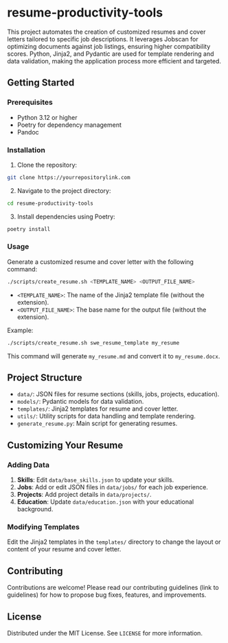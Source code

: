 # resume-productivity-tools

This project automates the creation of customized resumes and cover letters tailored to specific job descriptions. It leverages Jobscan for optimizing documents against job listings, ensuring higher compatibility scores. Python, Jinja2, and Pydantic are used for template rendering and data validation, making the application process more efficient and targeted.

## Getting Started

### Prerequisites

- Python 3.12 or higher
- Poetry for dependency management
- Pandoc

### Installation

1. Clone the repository:

```bash
git clone https://yourrepositorylink.com
```

2. Navigate to the project directory:

```bash
cd resume-productivity-tools
```

3. Install dependencies using Poetry:

```bash
poetry install
```

### Usage

Generate a customized resume and cover letter with the following command:

```bash
./scripts/create_resume.sh <TEMPLATE_NAME> <OUTPUT_FILE_NAME>
```

- `<TEMPLATE_NAME>`: The name of the Jinja2 template file (without the extension).
- `<OUTPUT_FILE_NAME>`: The base name for the output file (without the extension).

Example:

```bash
./scripts/create_resume.sh swe_resume_template my_resume
```

This command will generate `my_resume.md` and convert it to `my_resume.docx`.

## Project Structure

- `data/`: JSON files for resume sections (skills, jobs, projects, education).
- `models/`: Pydantic models for data validation.
- `templates/`: Jinja2 templates for resume and cover letter.
- `utils/`: Utility scripts for data handling and template rendering.
- `generate_resume.py`: Main script for generating resumes.

## Customizing Your Resume

### Adding Data

1. **Skills**: Edit `data/base_skills.json` to update your skills.
2. **Jobs**: Add or edit JSON files in `data/jobs/` for each job experience.
3. **Projects**: Add project details in `data/projects/`.
4. **Education**: Update `data/education.json` with your educational background.

### Modifying Templates

Edit the Jinja2 templates in the `templates/` directory to change the layout or content of your resume and cover letter.

## Contributing

Contributions are welcome! Please read our contributing guidelines (link to guidelines) for how to propose bug fixes, features, and improvements.

## License

Distributed under the MIT License. See `LICENSE` for more information.
